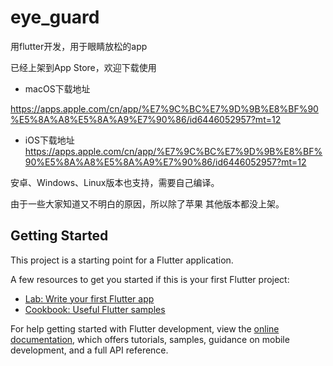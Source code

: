# eye_guard

用flutter开发，用于眼睛放松的app

已经上架到App Store，欢迎下载使用

+ macOS下载地址

https://apps.apple.com/cn/app/%E7%9C%BC%E7%9D%9B%E8%BF%90%E5%8A%A8%E5%8A%A9%E7%90%86/id6446052957?mt=12

+ iOS下载地址
https://apps.apple.com/cn/app/%E7%9C%BC%E7%9D%9B%E8%BF%90%E5%8A%A8%E5%8A%A9%E7%90%86/id6446052957?mt=12

安卓、Windows、Linux版本也支持，需要自己编译。

由于一些大家知道又不明白的原因，所以除了苹果 其他版本都没上架。

## Getting Started

This project is a starting point for a Flutter application.

A few resources to get you started if this is your first Flutter project:

- [Lab: Write your first Flutter app](https://docs.flutter.dev/get-started/codelab)
- [Cookbook: Useful Flutter samples](https://docs.flutter.dev/cookbook)

For help getting started with Flutter development, view the
[online documentation](https://docs.flutter.dev/), which offers tutorials,
samples, guidance on mobile development, and a full API reference.
